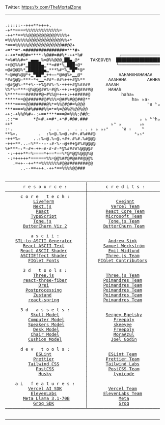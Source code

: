 Twitter: https://x.com/TheMortalZone

<hr>
<div style="display: flex; flex-direction: column; align-items: center; flex-wrap: nowrap; justify-content: center; overflow-x: auto; width: 100%; max-width: 100%;">
      <pre style="font-family: monospace; white-space: pre;">
                   .....:::::--+++**++++.           
             ---:::::-:-+**====%%%%%%%%%%%%%=  
         .:----:#@=#=---++**==%%@@@@@@@@@@@%%%%+
       .:-----*#----++*=%%%%%%%%@@@@@@@@@@@@@%%+* 
     ++++@--#%..--++****===%%%%%@@@@@@@@@@@@@##@@+ 
  ++-----+%#-*@++++++**+=**=*-=###############=***#+  
  ++--*-%.%:.-@+++++++-+-+=*=#@#=****-%@##=##%*-++*%#              ╭────────────────╮
+++----..#--:@-+.+++*--*=%#%%#=*▁▄▄▄▁%=@%%@@@▁██▄▁@*    TAKEOVER  █████████████████ 100.00% COMPLETE.. . 
-++-#@=#*-..--+@#++*---++@@%%#*▁█████▄▁**=##*%▁███+@*             ╰────────────────╯                   :.
+++#-:----:--++++***+++=@#@@@%*▁██████▄▁***%#*%▁▀█▀*@*                                                  :.
++-.#@=..---++*++*****=*=@#@%@@*+▁▀██▀▁++==*@#@%+▁▁@*              AAHAHAHAHAHAA                     . :
+---------+++****+===%=*##@@@=***-*+▁▁+##*=##%+++#@%**         AAAHHHA        AHHHAAA      ₐₕₐ       :
++----:---+++++***==%%%=@#@@%=**+%--+%@##%=%-++++#@%####      AAAAH                 AAAah  aʰ  ₕₐ   .:
  +----:----+++++**=%%%%%*%=***=@%@@@##%=#@%-++:++@@####@      HAHAh                    ah      .. .  
  +---:-----+++++**=@@=%****===######@+#%%@=+++:++#####@            hahaₕ                            
  :---::---+++++++*=%#+*****==@@######@#%%%=@##%#@@##@**                haₕ ₕaₕ     
    +---:----+*+++=--+*****====@@######@%*=%%@#@#=%@@@                        ʰa ʰₐʰₐ 
    +----++:+***+..:--+***====%@#%####%%=*=%=@@%@%@@%@@                               ʰₐ ₕ 
       --:-++-::.:@##*-++:-+%%@%#+-:+==****===@=%%%:@#@:                                 ₐ  
      :--:*%=@#@*=-+*+-.::*=      *@+#.+=#*.+*#.#@#.###                    ₐ ₕ ʰʰhₐ      h 
           :*%%@#@*=-+*++*                                      ₕᵃ ₐ       ₐₕ        ᵃ ₐaᵃ  
           -:++**%@%=%-:-.              .  .   .  . . . ₐ ₐ ₐₐᵃ     ʰa ₕ    ʰ        
          :-*=@#*#%--++**%=.        .  :%=@.%=@.+#+.#%###@               ᵃₐₕᵃ
           :-:-+*=#*#%--++*%=     ..:%=@.%=@.+#+.#%#.%#@@@  
                   *#%:-+++**...=%**--=-:#-%-=@+#+@#%#@@@@ 
                      @%+***=:*=#+=++=#-#-#=*@%####%@@@@#  
                        -:-+++**=%====*+==*==%*@*@@%@@@%@ 
                        -:=+++++*======%%=@@%##@#@###@@@%  
                          .=++--++**=%%%%%%%#@@########@@  
                             ..--==+++.-++*==%%%%@@###  
</pre>
<pre style="font-family: monospace; white-space: pre;">
┌───────────────────────────────┬────────────────────────────┐
│       r e s o u r c e :       │       c r e d i t s :      │
├───────────────────────────────┼────────────────────────────┤
│      c o r e   t e c h :      │                            │
│           <u><a href="https://github.com/Cveinnt/LiveTerm">LiveTerm</a></u>            │           <u><a href="https://github.com/cveinnt">Cveinnt</a></u>          │
│           <u><a href="https://nextjs.org/">Next.js</a></u>             │         <u><a href="https://github.com/vercel/next.js/">Vercel Team</a></u>        │
│            <u><a href="https://react.dev/">React</a></u>              │       <u><a href="https://github.com/facebook/react">React Core Team</a></u>      │
│          <u><a href="https://github.com/microsoft/TypeScript">TypeScript</a></u>           │       <u><a href="https://github.com/microsoft">Microsoft Team</a></u>       │
│           <u><a href="https://github.com/Tonejs/Tone.js">Tone.js</a></u>             │        <u><a href="https://github.com/Tonejs/">Tone.js Team</a></u>        │
│       <u><a href="https://github.com/jberg/butterchurn">ButterChurn Viz 2</a></u>       │      <u><a href="https://github.com/jberg/">ButterChurn Team</a></u>      │
│                               │                            │
│          a s c i i :          │                            │
│    <u><a href="https://andrewsink.github.io/STL-to-ASCII/">STL-to-ASCII Generator</a></u>     │        <u><a href="https://github.com/AndrewSink/">Andrew Sink</a></u>         │
│       <u><a href="https://github.com/samuelweckstrom/react-ascii-text">React ASCII Text</a></u>        │      <u><a href="https://github.com/samuelweckstrom/">Samuel Weckström</a></u>      │
│      <u><a href="https://github.com/emilwidlund/ASCII/blob/main/src/index.ts">React ASCII Shader</a></u>       │        <u><a href="https://github.com/emilwidlund">Emil Widlund</a></u>        │
│      <u><a href="https://github.com/mrdoob/three.js/blob/master/examples/webgl_effects_ascii.html">ASCIIEffect Shader</a></u>       │       <u><a href="https://threejs.org/about/">Three.js Team</a></u>        │
│         <u><a href="http://www.figlet.org/">FIGlet Fonts</a></u>          │    <u><a href="https://github.com/cmatsuoka/figlet">FIGlet Contributors</a></u>     │
│                               │                            │
│       3 d   t o o l s :       │                            │
│           <u><a href="https://threejs.org/">Three.js</a></u>            │       <u><a href="https://github.com/mrdoob/three.js/">Three.js Team</a></u>        │
│       <u><a href="https://r3f.docs.pmnd.rs/getting-started/introduction">react-three-fiber</a></u>       │      <u><a href="https://github.com/pmndrs/react-three-fiber">Poimandres Team</a></u>       │
│             <u><a href="https://drei.docs.pmnd.rs/getting-started/introduction">Drei</a></u>              │      <u><a href="https://github.com/pmndrs/drei">Poimandres Team</a></u>       │
│        <u><a href="https://react-postprocessing.docs.pmnd.rs/">Postprocessing</a></u>         │      <u><a href="https://github.com/pmndrs/react-postprocessing">Poimandres Team</a></u>       │
│           <u><a href="https://zustand.docs.pmnd.rs/getting-started/introduction">Zustand</a></u>             │      <u><a href="https://github.com/pmndrs/zustand">Poimandres Team</a></u>       │
│         <u><a href="https://www.react-spring.dev/">react-spring</a></u>          │      <u><a href="https://github.com/pmndrs/react-spring">Poimandres Team</a></u>       │
│                               │                            │
│      3 d   a s s e t s :      │                            │
│          <u><a href="https://sketchfab.com/3d-models/human-skull-b0251e48e906418ebae34b7f811ca065">Skull Model</a></u>          │       <u><a href="https://sketchfab.com/sergeydog">Sergey Egelsky</a></u>       │
│         <u><a href="https://sketchfab.com/3d-models/ibm-tandy-1000-36e62f658e184874a957b50732e85148">Computer Model</a></u>        │          <u><a href="https://www.freepoly.org/">Freepoly</a></u>          │
│         <u><a href="https://sketchfab.com/3d-models/old-ass-computer-speakers-29899915c2b94ca88dae08e11aa9d844">Speakers Model</a></u>        │          <u><a href="https://sketchfab.com/skeeyee">skeeyee</a></u>           │
│           <u><a href="https://sketchfab.com/3d-models/old-desk-04-freepolyorg-f035ad0da16b4a6d82c287687caeea94">Desk Model</a></u>          │          <u><a href="https://www.freepoly.org/">Freepoly</a></u>          │
│          <u><a href="https://sketchfab.com/3d-models/chair-5e357627f6794370a167e3331e2424b8">Chair Model</a></u>          │          <u><a href="https://sketchfab.com/MoraAzul">MoraAzul</a></u>          │
│         <u><a href="https://sketchfab.com/3d-models/cushion-abeafbc37d6446058e1be53e67e0baef">Cushion Model</a></u>         │         <u><a href="https://sketchfab.com/joelgodin">Joel Godin</a></u>         │
│                               │                            │
│      d e v   t o o l s :      │                            │
│            <u><a href="https://eslint.org/">ESLint</a></u>             │        <u><a href="https://github.com/eslint/eslint">ESLint Team</a></u>         │
│           <u><a href="https://prettier.io/">Prettier</a></u>            │       <u><a href="https://github.com/prettier/prettier">Prettier Team</a></u>        │
│         <u><a href="https://tailwindcss.com/">Tailwind CSS</a></u>          │       <u><a href="https://github.com/tailwindlabs/tailwindcss">Tailwind Labs</a></u>        │
│            <u><a href="https://postcss.org/">PostCSS</a></u>            │        <u><a href="https://github.com/postcss/postcss">PostCSS Team</a></u>        │
│             <u><a href="https://github.com/typicode/husky">Husky</a></u>             │          <u><a href="https://github.com/typicode">typicode</a></u>          │
│                               │                            │
│    a i   f e a t u r e s :    │                            │
│         <u><a href="https://sdk.vercel.ai/docs/introduction">Vercel AI SDK</a></u>         │        <u><a href="https://github.com/vercel/ai">Vercel Team</a></u>         │
│          <u><a href="https://elevenlabs.io/">ElevenLabs</a></u>           │      <u><a href="https://github.com/elevenlabs">ElevenLabs Team</a></u>       │
│       <u><a href="https://ai.meta.com/blog/meta-llama-3-1/">Meta Llama 3.1-70B</a></u>      │            <u><a href="https://github.com/meta-llama/llama3">Meta</a></u>            │
│           <u><a href="https://console.groq.com/docs/libraries">Groq SDK</a></u>            │            <u><a href="https://console.groq.com/docs/overview">Groq</a></u>            │
└───────────────────────────────┴────────────────────────────┘
</pre>
</div>
<hr>
